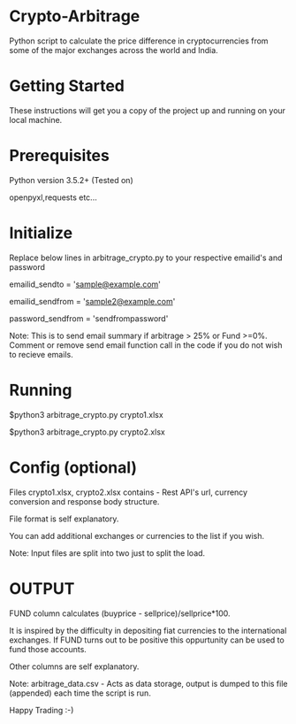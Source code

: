 # Crypto-Arbitrage
Python script to calculate the price difference in cryptocurrencies from some of the major exchanges across the world and India.

# Getting Started

These instructions will get you a copy of the project up and running on your local machine.

# Prerequisites

  Python version 3.5.2+ (Tested on)
  
  openpyxl,requests etc...
# Initialize
 Replace below lines in arbitrage_crypto.py to your respective emailid's and password
 
emailid_sendto = 'sample@example.com'

emailid_sendfrom = 'sample2@example.com'

password_sendfrom = 'sendfrompassword'

Note: This is to send email summary if arbitrage > 25% or Fund >=0%. Comment or remove send email function call in the code if you do not wish to recieve emails.
# Running 

$python3 arbitrage_crypto.py crypto1.xlsx 

$python3 arbitrage_crypto.py crypto2.xlsx 

# Config (optional)

Files crypto1.xlsx, crypto2.xlsx contains - Rest API's url, currency conversion and response body structure.

File format is self explanatory.

You can add additional exchanges or currencies to the list if you wish.

Note: Input files are split into two just to split the load.
 
# OUTPUT

FUND column calculates (buyprice - sellprice)/sellprice*100.

It is inspired by the difficulty in depositing fiat currencies to the international exchanges. If FUND turns out to be positive this oppurtunity can be used to fund those accounts.

Other columns are self explanatory.

Note: arbitrage_data.csv - Acts as data storage, output is dumped to this file (appended) each time the script is run.

Happy Trading :-)
